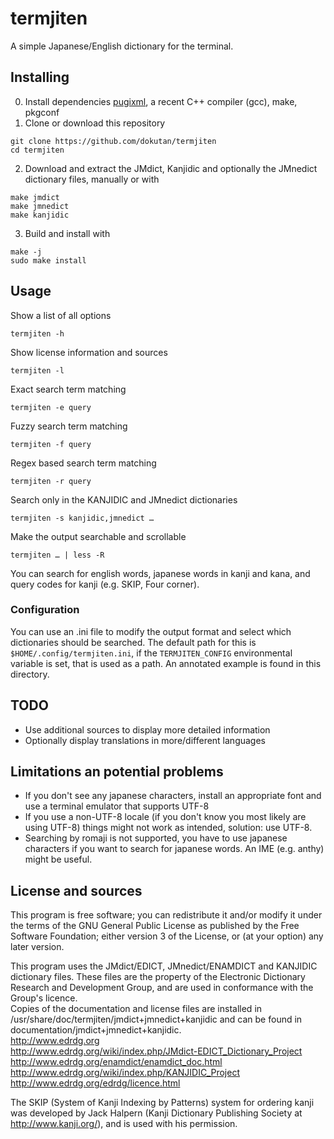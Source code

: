 # termjiten
A simple Japanese/English dictionary for the terminal.

## Installing
0. Install dependencies [pugixml](https://pugixml.org/), a recent C++ compiler (gcc), make, pkgconf
1. Clone or download this repository
```
git clone https://github.com/dokutan/termjiten
cd termjiten
```
2. Download and extract the JMdict, Kanjidic and optionally the JMnedict dictionary files, manually or with
```
make jmdict
make jmnedict
make kanjidic
```
3. Build and install with
```
make -j
sudo make install
```

## Usage
Show a list of all options
```
termjiten -h
```
Show license information and sources
```
termjiten -l
```
Exact search term matching
```
termjiten -e query
```
Fuzzy search term matching
```
termjiten -f query
```
Regex based search term matching
```
termjiten -r query
```
Search only in the KANJIDIC and JMnedict dictionaries
```
termjiten -s kanjidic,jmnedict …
```
Make the output searchable and scrollable
```
termjiten … | less -R
```

You can search for english words, japanese words in kanji and kana, and query codes for kanji (e.g. SKIP, Four corner).

### Configuration
You can use an .ini file to modify the output format and select which dictionaries should be searched. The default path for this is ``$HOME/.config/termjiten.ini``, if the ``TERMJITEN_CONFIG`` environmental variable is set, that is used as a path. An annotated example is found in this directory.

## TODO
- Use additional sources to display more detailed information
- Optionally display translations in more/different languages

## Limitations an potential problems
- If you don't see any japanese characters, install an appropriate font and use a terminal emulator that supports UTF-8
- If you use a non-UTF-8 locale (if you don't know you most likely are using UTF-8) things might not work as intended, solution: use UTF-8.
- Searching by romaji is not supported, you have to use japanese characters if you want to search for japanese words. An IME (e.g. anthy) might be useful.

## License and sources
This program is free software; you can redistribute it and/or modify it under the terms of the GNU General Public License as published by the Free Software Foundation; either version 3 of the License, or (at your option) any later version.

This program uses the JMdict/EDICT, JMnedict/ENAMDICT and KANJIDIC dictionary files. These files are the property of the Electronic Dictionary Research and Development Group, and are used in conformance with the Group's licence.<br>
Copies of the documentation and license files are installed in /usr/share/doc/termjiten/jmdict+jmnedict+kanjidic and can be found in documentation/jmdict+jmnedict+kanjidic.<br>
http://www.edrdg.org<br>
http://www.edrdg.org/wiki/index.php/JMdict-EDICT_Dictionary_Project<br>
http://www.edrdg.org/enamdict/enamdict_doc.html<br>
http://www.edrdg.org/wiki/index.php/KANJIDIC_Project<br>
http://www.edrdg.org/edrdg/licence.html

The SKIP (System of Kanji Indexing by Patterns) system for ordering kanji was developed by Jack Halpern (Kanji Dictionary Publishing Society at http://www.kanji.org/), and is used with his permission.
